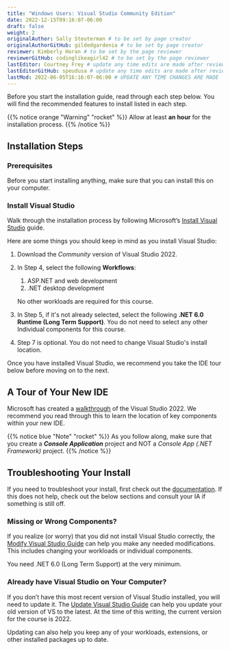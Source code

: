 ```yaml
---
title: "Windows Users: Visual Studio Community Edition"
date: 2022-12-15T09:16:07-06:00
draft: false
weight: 2
originalAuthor: Sally Steuterman # to be set by page creator
originalAuthorGitHub: gildedgardenia # to be set by page creator
reviewer: Kimberly Horan # to be set by the page reviewer
reviewerGitHub: codinglikeagirl42 # to be set by the page reviewer
lastEditor: Courtney Frey # update any time edits are made after review
lastEditorGitHub: speudusa # update any time edits are made after review
lastMod: 2022-06-05T16:16:07-06:00 # UPDATE ANY TIME CHANGES ARE MADE
---
```


Before you start the installation guide, read through each step below. You will find the recommended features to install listed in each step.

{{% notice orange "Warning" "rocket" %}}
Allow at least **an hour** for the installation process.
{{% /notice %}}

## Installation Steps

### Prerequisites

Before you start installing anything, make sure that you can install this on your computer.

### Install Visual Studio

Walk through the installation process by following Microsoft’s [Install Visual Studio](https://learn.microsoft.com/en-us/visualstudio/install/install-visual-studio?view=vs-2022) guide.

Here are some things you should keep in mind as you install Visual Studio:

1. Download the *Community* version of Visual Studio 2022.
1. In Step 4, select the following **Workflows**: 
   1. ASP.NET and web development
   1. .NET desktop development

   No other workloads are required for this course. 

1. In Step 5, if it's not already selected, select the following **.NET 6.0 Runtime (Long Term Support)**. You do not need to select any other Individual components for this course.

1. Step 7 is optional. You do not need to change Visual Studio's install location.

Once you have installed Visual Studio, we recommend you take the IDE tour below before moving on to the next. 

## A Tour of Your New IDE

Microsoft has created a [walkthrough](https://learn.microsoft.com/en-us/visualstudio/ide/quickstart-ide-orientation?view=vs-2022) of the Visual Studio 2022. We recommend you read through this to learn the location of key components within your new IDE.

{{% notice blue "Note" "rocket" %}} 
 As you follow along, make sure that you create a **_Console Application_** project and NOT a _Console App (.NET Framework)_ project.
{{% /notice %}}

## Troubleshooting Your Install

If you need to troubleshoot your install, first check out the [documentation](https://learn.microsoft.com/en-us/visualstudio/install/troubleshooting-installation-issues?view=vs-2022). If this does not help, check out the below sections and consult your IA if something is still off.

### Missing or Wrong Components?

If you realize (or worry) that you did not install Visual Studio correctly, the [Modify Visual Studio Guide](https://learn.microsoft.com/en-us/visualstudio/install/modify-visual-studio?view=vs-2022) can help you make any needed modifications. This includes changing your workloads or individual components.

You need .NET 6.0 (Long Term Support) at the very minimum.
 
### Already have Visual Studio on Your Computer?

If you don’t have this most recent version of Visual Studio installed, you will need to update it. The [Update Visual Studio Guide](https://learn.microsoft.com/en-us/visualstudio/install/update-visual-studio?view=vs-2022) can help you update your old version of VS to the latest. At the time of this writing, the current version for the course is 2022.

Updating can also help you keep any of your workloads, extensions, or other installed packages up to date.

